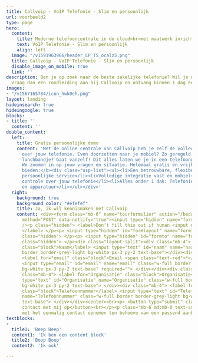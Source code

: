 ```yaml
---
title: Callvoip - VoIP Telefonie - Slim en persoonlijk
url: voorbeeld2
type: page
hero:
  content:
    title: Moderne telefooncentrale in de cloud<br>met maatwerk inrichting.
    text: VoIP Telefonie - Slim en persoonlijk
    align: left
  image: "/v1591963966/header_LP_TS_ocalz5.png"
  title: Callvoip - VoIP Telefonie - Slim en persoonlijk
  disable_image_on_mobile: true
  link: ''
description: Ben je op zoek naar de beste zakelijke telefonie? Wil je dit gratis uitproberen?
  Vraag dan een rondleiding aan bij Callvoip en ontvang binnen 1 dag een uitnodiging.
images:
- "/v1567165784/icon_hwk0eh.png"
layout: landing
hideinsearch: true
hideingoogle: true
blocks:
- title: ''
  content: ''
double_content:
  left:
    title: Gratis persoonlijke demo
    content: 'Met de online centrale van Callvoip heb je zelf de volledige controle
      over jouw telefonie. Even doorzetten naar je mobiel? Zo geregeld! Elke dag een
      lunchbandje? Gaat vanzelf! Dit alles laten we je in een telefoongesprek zien.
      We zoomen in op jouw vragen en situatie. Helemaal gratis en vrijblijvend!<br><br><b>Wij
      bieden:</b><div class="usp-list"><ul><li>Een betrouwbare, flexibele online telefooncentrale</li><li>Ouderwets
      persoonlijke service</li><li>Volledige integratie vast en mobiel</li><li>Volledige
      controle over jouw telefonie</li><li>Alles onder 1 dak: Telefonie, internet
      en apparatuur</li></ul></div>'
  right:
    background: true
    background_color: "#efefef"
    title: Ja, ik wil kennismaken met Callvoip
    content: <div><form class="mb-6" name="tourformulier" action="/bedank/tour/" accept-charset="UTF-8"
      method="POST" data-netlify="true"><input type="hidden" name="form-name" value="tourformulier"
      /><p class="hidden"> <label>Don’t fill this out if human <input name="bot-field">
      </label> </p><p> <input type="hidden" id="formlayout" name="formlayout" value="d-948a1897e5e645e5b41ed33ccdd3d8bb"
      class="hidden"> </p><p> <input type="hidden" id="formto" name="formto" value="offerte"
      class="hidden"> </p><div class="layout-split"><div class="mb-4"> <label for="bedrijfsnaam"
      class="block">Naam</label> <input type="text" id="naam" name="naam" class="w-full
      border border-grey-light bg-white px-3 py-2 text-base"></div><div class="mb-4">
      <label for="email" class="block">Email <span class="text-red">*</span></label>
      <input type="email" id="email" name="email" class="w-full border border-grey-light
      bg-white px-3 py-2 text-base" required=""> </div></div><div class="layout-split"><div
      class="mb-4"> <label for="Organisatie" class="block">Organisatie</label> <input
      type="text" id="Organisatie" name="Organisatie" class="w-full border border-grey-light
      bg-white px-3 py-2 text-base"> </div><div class="mb-4"> <label for="Telefoonnummer"
      class="block">Telefoonnummer</label> <input type="text" id="Telefoonnummer"
      name="Telefoonnummer" class="w-full border border-grey-light bg-white px-3 py-2
      text-base"> </div></div><center><br><p> <button type="submit" class="button">Neem
      contact met mij op</button><br></p><p class="mb-6 md:mb-0 text-sm">Je gaat akkoord
      met het eenmalig contact opnemen ten behoeve van een passend aanbod.</center></p></form></div></div>
textblocks:
- 
  title1: 'Beep Beep'
  content1: 'Ik ben een content block'
  title2: 'Boop Boop'
  content2: 'Ik ook'

---
```

